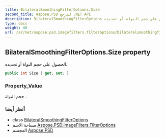```yaml
---
title: BilateralSmoothingFilterOptions.Size
second_title: Aspose.PSD لمرجع .NET API
description: BilateralSmoothingFilterOptions ملكية. الحصول على حجم النواة أو تحديده.
type: docs
weight: 40
url: /ar/net/aspose.psd.imagefilters.filteroptions/bilateralsmoothingfilteroptions/size/
---
```

## BilateralSmoothingFilterOptions.Size property

الحصول على حجم النواة أو تحديده.

```csharp
public int Size { get; set; }
```

### Property_Value

حجم النواة .

### أنظر أيضا

* class [BilateralSmoothingFilterOptions](../)
* مساحة الاسم [Aspose.PSD.ImageFilters.FilterOptions](../../bilateralsmoothingfilteroptions/)
* المجسم [Aspose.PSD](../../../)


